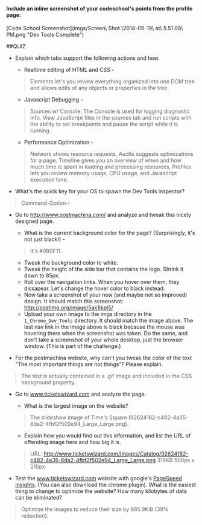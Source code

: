 #### Include an inline screenshot of your codeschool's points from the profile page:

[Code School Screenshot](imgs/Screen\ Shot \2014-05-19\ at\ 5.51.08\ PM.png "Dev Tools Complete")

<!-- Modify the Markdown to include your answers. Don't delete the questions! -->

##QUIZ
* Explain which tabs support the following actions and how.
  
  * Realtime editing of HTML and CSS - 
  >Elements let's you review everything organized into one DOM tree and allows edits of any objects or properties in the tree.
  
  * Javascript Debugging - 
  >Sources w/ Console:  The Console is used for logging diagnostic info.  View JavaScript files in the sources tab and run scripts with the ability to set breakpoints and pause the script while it is running.

  * Performance Optimization - 
  >Network shows resource requests, Audits suggests optimizations for a page. Timeline gives you an overview of when and how much time is spent in loading and processing resources, Profiles lets you review memory usage, CPU usage, and Javascript execution time.

* What's the quick key for your OS to spawn the Dev Tools inspector? 
>Command-Option-i

* Go to http://www.postmachina.com/ and analyze and tweak this nicely designed page.
  * What is the current background color for the page?  (Surprisingly, it's not just black!) - 
  >It's #0B0F11.
  * Tweak the background color to white.
  * Tweak the height of the side bar that contains the logo.  Shrink it down to 85px.
  * Roll over the navigation links.  When you hover over them, they dissapear.  Let's change the hover color to black instead.
  * Now take a screenshot of your new (and maybe not so improved) design.  It should match this screenshot: http://postimg.org/image/5ak1jkpl5/
  * Upload your own image to the imgs directory in the `1_Chrome_Dev_Tools` directory.  It should match the image above. The last nav link in the image above is black because the mouse was hovering there when the screenshot was taken. Do the same, and don't take a screenshot of your whole desktop, just the browser window. (This is part of the challenge.)

* For the postmachina website, why can't you tweak the color of the text "The most important things are not things"?  Please explain.
>The text is actually contained in a .gif image and included in the CSS background property.

* Go to www.ticketswizard.com and analyze the page.  
  * What is the largest image on the website? 
  >The slideshow image of Time's Square (92624182-c482-4a35-8da2-4fbf2f502e94_Large_Large.png).
  * Explain how you would find out this information, and list the URL of offending image here and how big it is.  
  >URL: http://www.ticketswizard.com/Images/Catalog/92624182-c482-4a35-8da2-4fbf2f502e94_Large_Large.png 316KB 500px x 210px

* Test the www.ticketswizard.com website with google's [PageSpeed Insights](http://www.ticketswizard.com/).  (You can also download the chrome plugin).  What is the easiest thing to change to optimize the website?  How many kilobytes of data can be eliminated? 
>Optimize the images to reduce their size by 885.9KiB (39% reduction).